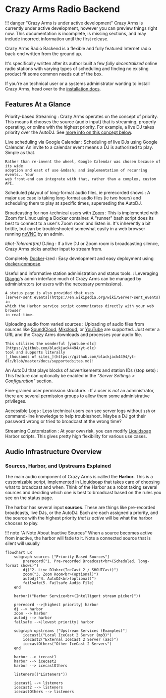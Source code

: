 # Crazy Arms Radio Backend

!!! danger "Crazy Arms is under active development"
    Crazy Arms is currently under active development, however you can preview
    things right now. This documentation is incomplete, is missing sections, and
    may include incorrect information until the first release.

Crazy Arms Radio Backend is a flexible and fully featured Internet radio back-end
written from the ground up.

It's specifically written after its author built a few _fully decentralized_
online radio stations with varying types of scheduling and finding no existing
product fit some common needs out of the box.

If you're an technical user or a systems administrator wanting to install Crazy
Arms, head over to the [installation docs](./installation.md).

## Features At a Glance

Priority-based Streaming
:   Crazy Arms operates on the concept of priority. This means it chooses the
    source (audio input) that is streaming, properly operating, or online with
    the highest priority. For example, a live DJ takes priority over the AutoDJ.
    See [more info on this concept below](#sources-harbor-and-upstreams-explained).

Live scheduling via Google Calendar
:   Scheduling of live DJs using Google Calendar. An invite to a calendar event means
    a DJ is authorized to play. Simple as that.

    Rather than re-invent the wheel, Google Calendar was chosen because of its wide
    adoption and east of use &mdash; and implementation of recurring events.. Your
    web front-end can integrate with that, rather than a complex, custom API.

Scheduled playout of long-format audio files, ie prerecorded shows
:   A major use case is taking long-format audio files (ie two hours) and scheduling
    them to play at specific times, superseding the AutoDJ.

Broadcasting for non-technical users with [Zoom](https://zoom.us/)
:   This is implemented with Zoom for Linux using a Docker container. A "runner"
    bash script does its best to connect to a user's Zoom room and listen in.
    It's inherently a bit brittle, but can be troubleshooted somewhat easily in
    a web browser running [noVNC](https://novnc.com/info.html) by an admin.

_Idiot-Tolerant(tm)_ DJing
:   If a live DJ or Zoom room is broadcasting silence, Crazy Arms picks another
    input to stream from.

Completely [Docker](https://www.docker.com/)-ized
:   Easy development and easy deployment using
    [docker-compose](https://docs.docker.com/compose/).

Useful and informative station administration and status tools.
:   Leveraging [Django](https://docs.djangoproject.com/en/3.1/)'s admin
    interface much of Crazy Arms can be managed by administrators (or users with
    the necessary permissions).

    A status page is also provided that uses
    [server-sent events](https://en.wikipedia.org/wiki/Server-sent_events) in
    which the Harbor service script communicates directly with your web browser
    in real-time.

Uploading audio from varied sources
:   Uploading of audio files from sources like [SoundCloud](https://soundcloud.com/),
    [Mixcloud](https://www.mixcloud.com/), or [YouTube](https://www.youtube.com/) are
    supported. Just enter a URL and the Crazy Arms downloads and processes your audio file.

    This utilizes the wonderful [youtube-dlc](https://github.com/blackjack4494/yt-dlc)
    tool and supports literally
    [_thousands of sites_](https://github.com/blackjack4494/yt-dlc/blob/master/docs/supportedsites.md)!

An AutoDJ that plays blocks of advertisements and station IDs (stop sets)
:   This feature can optionally be enabled in the _"Server Settings > Configuration"_
    section.

Fine-grained user permission structure.
:   If a user is _not_ an administrator, there are several permission groups to
    allow them some administrative privileges.

Accessible Logs
:   Less technical users can see server logs without `ssh` or command-line knowledge
    to help troubleshoot. Maybe a DJ got their password wrong or tried to broadcast
    at the wrong time?

Streaming Customization
:   At your own risk, you can modify [Liquidsoap](https://www.liquidsoap.info/)
    Harbor scripts. This gives pretty high flexibility for various use cases.

## Audio Infrastructure Overview

### Sources, Harbor, and Upstreams Explained

The main audio component of Crazy Arms is called the **Harbor.** This is a
customizable script, implemented in [Liquidsoap](https://www.liquidsoap.info/)
that takes care of choosing what to broadcast and when. Think of the Harbor as a
robot taking several sources and deciding which one is best to broadcast based
on the rules you see on the status page.

The harbor has several input **sources**. These are things like pre-recorded
broadcasts, live DJs, or the AutoDJ. Each are each assigned a priority, and the
source with the highest priority _that is active_ will be what the harbor chooses
to play.

!!! note "A Note About Inactive Sources"
    When a source becomes active from inactive, the harbor will fade to it.
    Note a connected source that is silent will usually

```mermaid
flowchart LR
    subgraph sources ["Priority-Based Sources"]
        prerecord("1. Pre-recorded Broadcast<br>(Scheduled, long-format shows)")
        dj("2. Live DJ<br>(IceCast 2 / SHOUTCast)")
        zoom("3. Zoom Room<br>(optional)")
        autodj("4. AutoDJ<br>(optional)")
        failsafe(5. Failsafe Audio File)
    end

    harbor(("Harbor Service<br>(Intelligent stream picker)"))

    prerecord -->|highest priority| harbor
    dj --> harbor
    zoom --> harbor
    autodj --> harbor
    failsafe -->|lowest priority| harbor

    subgraph upstreams ["Upstream Services (Examples)"]
        icecast1("Local IceCast 2 Server (mp3)")
        icecast2("External IceCast 2 Server (aac)")
        icecastOthers("Other IceCast 2 Servers")
    end

    harbor --> icecast1
    harbor --> icecast2
    harbor --> icecastOthers

    listeners(("Listeners"))

    icecast1 --> listeners
    icecast2 --> listeners
    icecastOthers --> listeners
```
